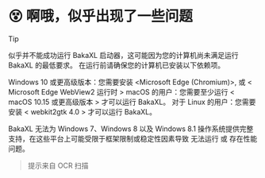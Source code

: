 # 😵 啊哦，似乎出现了一些问题

> [!TIP]
> 似乎并不能成功运行 BakaXL 启动器，这可能因为您的计算机尚未满足运行 BakaXL 的最低要求。
> 在运行前请确保您的计算机已安装以下依赖项。
>
> Windows 10 或更高级版本：您需要安装 <Microsoft Edge (Chromium)>, 或 < Microsoft Edge WebView2 运行时 >
> macOS 的用户：您需要至少运行 < macOS 10.15 或更高级版本 > 才可以运行 BakaXL。
> 对于 Linux 的用户：您需要安装 < webkit2gtk 4.0 > 才可以运行 BakaXL。
>
> BakaXL 无法为 Windows 7、Windows 8 以及 Windows 8.1 操作系统提供完整支持，在这些平台上可能受限于框架限制或稳定性因素导致 无法运行 或 存在性能问题。

> 提示来自 OCR 扫描
